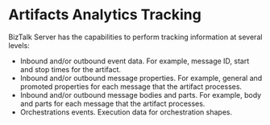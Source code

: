 # Artifacts Analytics Tracking
BizTalk Server has the capabilities to perform tracking information at several levels:
 * Inbound and/or outbound event data. For example, message ID, start and stop times for the artifact.
 * Inbound and/or outbound message properties. For example, general and promoted properties for each message that the artifact processes.
 * Inbound and/or outbound message bodies and parts. For example, body and parts for each message that the artifact processes.
 * Orchestrations events. Execution data for orchestration shapes.
